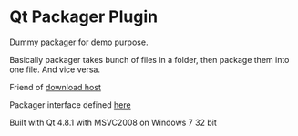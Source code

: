 # Qt Packager Plugin

Dummy packager for demo purpose. 

Basically packager takes bunch of files in a folder, then package them into one file. And vice versa.

Friend of [download host](https://github.com/arifsetiawan/qt-download-host)

Packager interface defined [here](https://github.com/arifsetiawan/qt-download-host/blob/master/interfaces/packager.h)

Built with Qt 4.8.1 with MSVC2008 on Windows 7 32 bit


